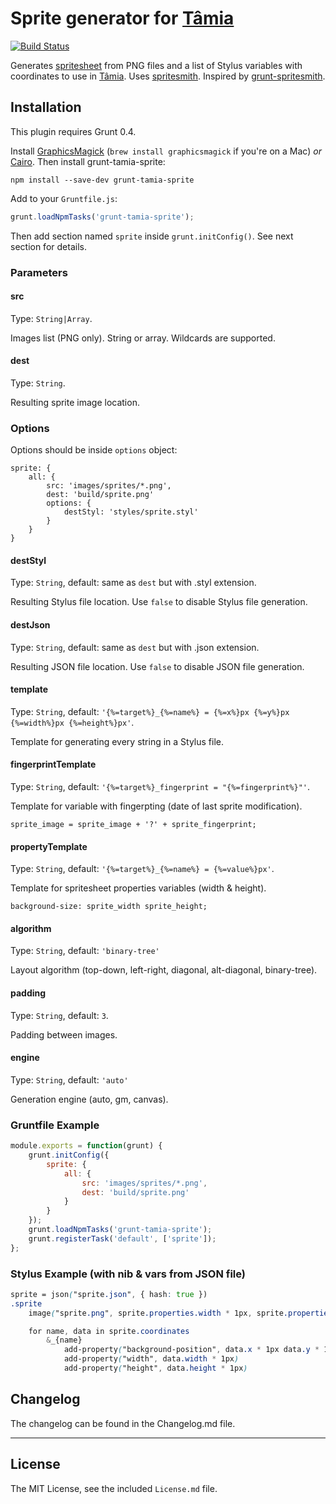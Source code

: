 # Sprite generator for [Tâmia](https://github.com/tamiadev/tamia)

[![Build Status](https://travis-ci.org/tamiadev/grunt-tamia-sprite.svg)](https://travis-ci.org/tamiadev/grunt-tamia-sprite)

Generates [spritesheet](http://en.wikipedia.org/wiki/Sprite_%28computer_graphics%29#Sprites_by_CSS) from PNG files and a list of Stylus variables with coordinates to use in [Tâmia](https://github.com/tamiadev/tamia). Uses [spritesmith](https://github.com/Ensighten/spritesmith). Inspired by [grunt-spritesmith](https://github.com/Ensighten/grunt-spritesmith).

## Installation

This plugin requires Grunt 0.4.

Install [GraphicsMagick](http://www.graphicsmagick.org/) (`brew install graphicsmagick` if you're on a Mac) *or* [Cairo](http://cairographics.org/). Then install grunt-tamia-sprite:

`npm install --save-dev grunt-tamia-sprite`

Add to your `Gruntfile.js`:

```javascript
grunt.loadNpmTasks('grunt-tamia-sprite');
```

Then add section named `sprite` inside `grunt.initConfig()`. See next section for details.


### Parameters

#### src

Type: `String|Array`.

Images list (PNG only). String or array. Wildcards are supported.

#### dest

Type: `String`.

Resulting sprite image location.

### Options

Options should be inside `options` object:

```
sprite: {
	all: {
		src: 'images/sprites/*.png',
		dest: 'build/sprite.png'
		options: {
			destStyl: 'styles/sprite.styl'
		}
	}
}
```

#### destStyl

Type: `String`, default: same as `dest` but with .styl extension.

Resulting Stylus file location. Use `false` to disable Stylus file generation.

#### destJson

Type: `String`, default: same as `dest` but with .json extension.

Resulting JSON file location. Use `false` to disable JSON file generation.

#### template

Type: `String`, default: `'{%=target%}_{%=name%} = {%=x%}px {%=y%}px {%=width%}px {%=height%}px'`.

Template for generating every string in a Stylus file.

#### fingerprintTemplate

Type: `String`, default: `'{%=target%}_fingerprint = "{%=fingerprint%}"'`.

Template for variable with fingerpting (date of last sprite modification).

```
sprite_image = sprite_image + '?' + sprite_fingerprint;
```

#### propertyTemplate

Type: `String`, default: `'{%=target%}_{%=name%} = {%=value%}px'`.

Template for spritesheet properties variables (width & height).

```
background-size: sprite_width sprite_height;
```

#### algorithm

Type: `String`, default: `'binary-tree'`

Layout algorithm (top-down, left-right, diagonal, alt-diagonal, binary-tree).

#### padding

Type: `String`, default: `3`.

Padding between images.

#### engine

Type: `String`, default: `'auto'`

Generation engine (auto, gm, canvas).


### Gruntfile Example

``` javascript
module.exports = function(grunt) {
	grunt.initConfig({
		sprite: {
			all: {
				src: 'images/sprites/*.png',
				dest: 'build/sprite.png'
			}
		}
	});
	grunt.loadNpmTasks('grunt-tamia-sprite');
	grunt.registerTask('default', ['sprite']);
};
```

### Stylus Example (with nib & vars from JSON file)

``` scss
sprite = json("sprite.json", { hash: true })
.sprite
	image("sprite.png", sprite.properties.width * 1px, sprite.properties.height * 1px)

	for name, data in sprite.coordinates
		&_{name}
			add-property("background-position", data.x * 1px data.y * 1px)
			add-property("width", data.width * 1px)
			add-property("height", data.height * 1px)
```

## Changelog

The changelog can be found in the Changelog.md file.

---

## License

The MIT License, see the included `License.md` file.

